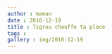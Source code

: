 ```yaml
---
author : maman
date : 2016-12-19
title : Tigrou chauffe ta place
tags : 
gallery : img/2016-12-19
---
```

